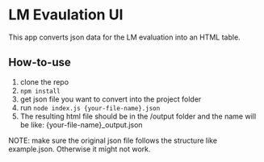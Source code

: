 # LM Evaulation UI

This app converts json data for the LM evaluation into an HTML table.

## How-to-use

1. clone the repo
2. `npm install`
3. get json file you want to convert into the project folder
4. run `node index.js {your-file-name}.json`
5. The resulting html file should be in the /output folder and the name will be like: {your-file-name}\_output.json

NOTE: make sure the original json file follows the structure like example.json. Otherwise it might not work.
